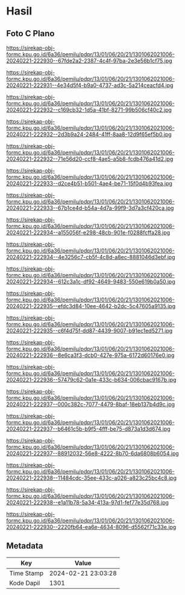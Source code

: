 # Hasil

## Foto C Plano

https://sirekap-obj-formc.kpu.go.id/6a36/pemilu/pdpr/13/01/06/20/21/1301062021006-20240221-222930--67fde2a2-2387-4c4f-97ba-2e3e56b1cf75.jpg

https://sirekap-obj-formc.kpu.go.id/6a36/pemilu/pdpr/13/01/06/20/21/1301062021006-20240221-222931--4e34d5f4-b9a0-4737-ad3c-5a214ceacfd4.jpg

https://sirekap-obj-formc.kpu.go.id/6a36/pemilu/pdpr/13/01/06/20/21/1301062021006-20240221-222932--c169cb32-1d5a-41bf-8271-99b506cf40c2.jpg

https://sirekap-obj-formc.kpu.go.id/6a36/pemilu/pdpr/13/01/06/20/21/1301062021006-20240221-222932--2d3b9a24-2484-41ff-8aa8-12d9f65ef5b0.jpg

https://sirekap-obj-formc.kpu.go.id/6a36/pemilu/pdpr/13/01/06/20/21/1301062021006-20240221-222932--71e56d20-ccf8-4ae5-a5b8-fcdb476a41d2.jpg

https://sirekap-obj-formc.kpu.go.id/6a36/pemilu/pdpr/13/01/06/20/21/1301062021006-20240221-222933--d2ce4b51-b501-4ae4-be71-15f0d4b93fea.jpg

https://sirekap-obj-formc.kpu.go.id/6a36/pemilu/pdpr/13/01/06/20/21/1301062021006-20240221-222933--67b1ce4d-b54a-4d7a-99f9-3d7a3cf420ca.jpg

https://sirekap-obj-formc.kpu.go.id/6a36/pemilu/pdpr/13/01/06/20/21/1301062021006-20240221-222934--a155056f-e298-48cb-901e-f0288fcffa28.jpg

https://sirekap-obj-formc.kpu.go.id/6a36/pemilu/pdpr/13/01/06/20/21/1301062021006-20240221-222934--4e3256c7-cb5f-4c8d-a8ec-8881046d3ebf.jpg

https://sirekap-obj-formc.kpu.go.id/6a36/pemilu/pdpr/13/01/06/20/21/1301062021006-20240221-222934--612c3a1c-df92-4649-9483-550e619b0a50.jpg

https://sirekap-obj-formc.kpu.go.id/6a36/pemilu/pdpr/13/01/06/20/21/1301062021006-20240221-222935--efdc3d84-10ee-4642-b2dc-5c47605a9135.jpg

https://sirekap-obj-formc.kpu.go.id/6a36/pemilu/pdpr/13/01/06/20/21/1301062021006-20240221-222935--c6f4d75f-dd87-4439-9007-b91ec1ed5271.jpg

https://sirekap-obj-formc.kpu.go.id/6a36/pemilu/pdpr/13/01/06/20/21/1301062021006-20240221-222936--8e6ca3f3-dcb0-427e-975a-6172d60176e0.jpg

https://sirekap-obj-formc.kpu.go.id/6a36/pemilu/pdpr/13/01/06/20/21/1301062021006-20240221-222936--57479c62-0a1e-433c-b634-006cbac9167b.jpg

https://sirekap-obj-formc.kpu.go.id/6a36/pemilu/pdpr/13/01/06/20/21/1301062021006-20240221-222937--000c382c-7077-4479-8baf-18eb137b4d9c.jpg

https://sirekap-obj-formc.kpu.go.id/6a36/pemilu/pdpr/13/01/06/20/21/1301062021006-20240221-222937--b6461c5b-b9f5-4fff-be75-d873a1d3d674.jpg

https://sirekap-obj-formc.kpu.go.id/6a36/pemilu/pdpr/13/01/06/20/21/1301062021006-20240221-222937--88912032-56e8-4222-8b70-6da6808b6054.jpg

https://sirekap-obj-formc.kpu.go.id/6a36/pemilu/pdpr/13/01/06/20/21/1301062021006-20240221-222938--11484cdc-35ee-433c-a026-a823c25bc4c8.jpg

https://sirekap-obj-formc.kpu.go.id/6a36/pemilu/pdpr/13/01/06/20/21/1301062021006-20240221-222938--e1a11b78-5a34-413a-97d1-fef77e35d768.jpg

https://sirekap-obj-formc.kpu.go.id/6a36/pemilu/pdpr/13/01/06/20/21/1301062021006-20240221-222930--2220fb64-ea6e-4634-8096-d5562f71c33e.jpg


## Metadata

| Key        | Value               |
| ---------- | ------------------- |
| Time Stamp | 2024-02-21 23:03:28 |
| Kode Dapil | 1301                |



